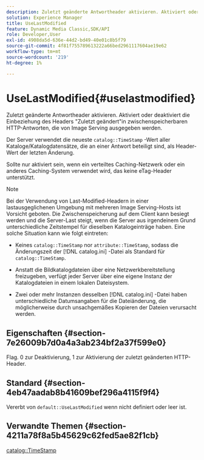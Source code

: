 ```yaml
---
description: Zuletzt geänderte Antwortheader aktivieren. Aktiviert oder deaktiviert die Einbeziehung des Headers "Zuletzt geändert"in zwischenspeicherbaren HTTP-Antworten, die von Image Serving ausgegeben werden.
solution: Experience Manager
title: UseLastModified
feature: Dynamic Media Classic,SDK/API
role: Developer,User
exl-id: 4908da5d-636e-44d2-bd49-40e01c8b5f79
source-git-commit: 4f81f755789613222a66bed2961117604ae19e62
workflow-type: tm+mt
source-wordcount: '219'
ht-degree: 1%

---
```


# UseLastModified{#uselastmodified}

Zuletzt geänderte Antwortheader aktivieren. Aktiviert oder deaktiviert die Einbeziehung des Headers &quot;Zuletzt geändert&quot;in zwischenspeicherbaren HTTP-Antworten, die von Image Serving ausgegeben werden.

Der Server verwendet die neueste `catalog::TimeStamp` -Wert aller Kataloge/Katalogdatensätze, die an einer Antwort beteiligt sind, als Header-Wert der letzten Änderung.

Sollte nur aktiviert sein, wenn ein verteiltes Caching-Netzwerk oder ein anderes Caching-System verwendet wird, das keine eTag-Header unterstützt.

>[!NOTE]
>
>Bei der Verwendung von Last-Modified-Headern in einer lastausgeglichenen Umgebung mit mehreren Image Serving-Hosts ist Vorsicht geboten. Die Zwischenspeicherung auf dem Client kann besiegt werden und die Server-Last steigt, wenn die Server aus irgendeinem Grund unterschiedliche Zeitstempel für dieselben Katalogeinträge haben. Eine solche Situation kann wie folgt eintreten:
>
>* Keines `catalog::TimeStamp` nor `attribute::TimeStamp`, sodass die Änderungszeit der [!DNL catalog.ini] -Datei als Standard für `catalog::TimeStamp`.
>
>* Anstatt die Bildkatalogdateien über eine Netzwerkbereitstellung freizugeben, verfügt jeder Server über eine eigene Instanz der Katalogdateien in einem lokalen Dateisystem.
>* Zwei oder mehr Instanzen desselben [!DNL catalog.ini] -Datei haben unterschiedliche Datumsangaben für die Dateiänderung, die möglicherweise durch unsachgemäßes Kopieren der Dateien verursacht werden.
>

## Eigenschaften {#section-7e26009b7d0a4a3ab234bf2a37f599e0}

Flag. 0 zur Deaktivierung, 1 zur Aktivierung der zuletzt geänderten HTTP-Header.

## Standard {#section-4eb47aadab8b41609bef296a4115f9f4}

Vererbt von `default::UseLastModified` wenn nicht definiert oder leer ist.

## Verwandte Themen {#section-4211a78f8a5b45629c62fed5ae82f1cb}

[catalog::TimeStamp](../../../../../is-api/image-catalog/image-serving-api-ref/c-image-catalog-reference/c-image-svg-data-reference/c-image-data-reference/r-timestamp-cat.md#reference-59a27b72f4cb4a53a3baba83214c4ded)

